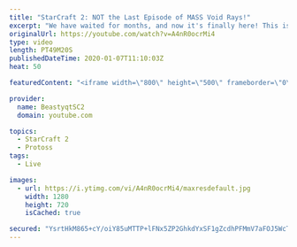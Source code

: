 ```yaml
---
title: "StarCraft 2: NOT the Last Episode of MASS Void Rays!"
excerpt: "We have waited for months, and now it's finally here! This is the VOID RAYS to GRANDMASTER series! With the new balance changes to speedy Void Rays in the latest patch, we can now begin the series right! At this point in the series, we are introducing other units into the composition to make the games"
originalUrl: https://youtube.com/watch?v=A4nR0ocrMi4
type: video
length: PT49M20S
publishedDateTime: 2020-01-07T11:10:03Z
heat: 50

featuredContent: "<iframe width=\"800\" height=\"500\" frameborder=\"0\" src=\"https://www.youtube.com/embed/A4nR0ocrMi4\" allow=\"accelerometer; autoplay; encrypted-media; gyroscope; picture-in-picture\" allowfullscreen></iframe>"

provider:
  name: BeastyqtSC2
  domain: youtube.com

topics:
  - StarCraft 2
  - Protoss
tags:
  - Live

images:
  - url: https://i.ytimg.com/vi/A4nR0ocrMi4/maxresdefault.jpg
    width: 1280
    height: 720
    isCached: true

secured: "YsrtHkM865+cY/oiY85uMTTP+lFNx5ZP2GhkdYxSF1gZcdhPFMmV7aFOJ5WcTTGR+Ajzu5S+Pf2aYq7eEmcNh7r5OaIn4SxDJi+4/cYZzdGyOm5nQV89vzBdUmdLqxG+h4TXN8lru6SNzG+TH1n/smsGNoAdmttAp3xVwTz+Qk5vzspPQFFpWHFtjkzfNtth2DbjCQdA6X7Leh5GtXlougLV1NuLVmizp5tNLIydTGMOHmKNeXdyTkgHK6kPvS5o7IKgfupITD/GAfq4pBM4szZ7gop9rJJvyTSMoJNFwz6tHrZRxfzZ04n/COvLXinZjkOaKQI5Xt84cUJ7AFvHLIKsXIbEgJ7sjNij7xG4totPxeVaHTLehy4fRnP4G6iMhPePkeS/5N14zCNSN9E5BEvytGRCDt3plrCk3wTnfuc=;+NbhOPPF3IMAhiJUbfFtqA=="
---
```


